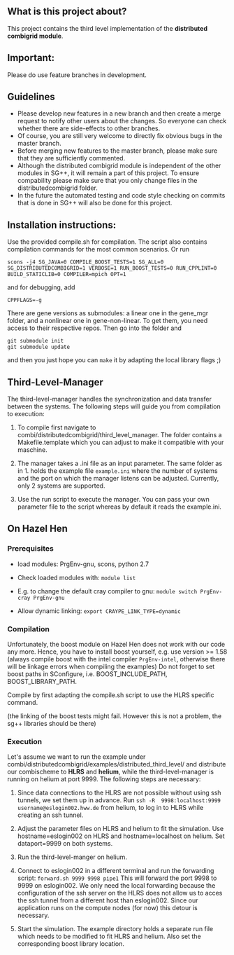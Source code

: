 What is this project about?
---------------------------
This project contains the third level implementation of the
__distributed combigrid module__. 

Important:
----------
Please do use feature branches in development.

Guidelines
---------
* Please develop new features in a new branch and then create a merge request to
  notify other users about the changes. So everyone can check whether there are
  side-effects to other branches.
* Of course, you are still very welcome to directly fix obvious bugs in the
  master branch.
* Before merging new features to the master branch, please make sure that they
  are sufficiently commented. 
* Although the distributed combigrid module is independent of the other modules
  in SG++, it will remain a part of this project. To ensure compability please
  make sure that you only change files in the distributedcombigrid folder. 
* In the future the automated testing and code style checking on commits that is
  done in SG++ will also be done for this project.

Installation instructions:
--------------------------
Use the provided compile.sh for compilation. The script also contains compilation
commands for the most common scenarios.
Or run
```
scons -j4 SG_JAVA=0 COMPILE_BOOST_TESTS=1 SG_ALL=0 SG_DISTRIBUTEDCOMBIGRID=1 VERBOSE=1 RUN_BOOST_TESTS=0 RUN_CPPLINT=0 BUILD_STATICLIB=0 COMPILER=mpich OPT=1
``` 
and for debugging, add
```
CPPFLAGS=-g
``` 

There are gene versions as submodules: a linear one in the gene_mgr folder, and 
a nonlinear one in gene-non-linear. To get them, you need access to their 
respective repos. Then go into the folder and

```
git submodule init
git submodule update
```
and then you just hope you can `make` it by adapting the local library flags ;)

Third-Level-Manager
-------------------
The third-level-manager handles the synchronization and data transfer between
the systems. The following steps will guide you from compilation to execution:

1. To compile first navigate to combi/distributedcombigrid/third_level_manager.
   The folder contains a Makefile.template which you can adjust to make it
   compatible with your maschine.

2. The manager takes a .ini file as an input parameter. The same folder as in 1.
   holds the example file `example.ini` where the number of systems and the port
   on which the manager listens can be adjusted. Currently, only 2 systems are
   supported.

3. Use the run script to execute the manager. You can pass your own parameter
   file to the script whereas by default it reads the example.ini.

On Hazel Hen
------------

### Prerequisites

* load modules: PrgEnv-gnu, scons, python 2.7

* Check loaded modules with:
  `module list`

* E.g. to change the default cray compiler to gnu:
  `module switch PrgEnv-cray PrgEnv-gnu`

* Allow dynamic linking:
  `export CRAYPE_LINK_TYPE=dynamic`

### Compilation

Unfortunately, the boost module on Hazel Hen does not work with our code any
more. Hence, you have to install boost yourself, e.g. use version >= 1.58
(always compile boost with the intel compiler `PrgEnv-intel`, otherwise there
will be linkage errors when compiling the examples) Do not forget to set boost
paths in SConfigure, i.e. BOOST_INCLUDE_PATH, BOOST_LIBRARY_PATH.

Compile by first adapting the compile.sh script to use the HLRS specific
command.

(the linking of the boost tests might fail. However this is not a problem, the
sg++ libraries should be there)

### Execution

Let's assume we want to run the example under
combi/distributedcombigrid/examples/distributed_third_level/ and distribute our
combischeme to **HLRS** and **helium**, while the third-level-manager is running
on helium at port 9999. The following steps are necessary:

1. Since data connections to the HLRS are not possible without using ssh
   tunnels, we set them up in advance. Run `ssh -R  9998:localhost:9999
   username@eslogin002.hww.de` from helium, to log in to HLRS while creating an
   ssh tunnel.

2. Adjust the parameter files on HLRS and helium to fit the simulation. Use
   hostname=eslogin002 on HLRS and hostname=localhost on helium. Set
   dataport=9999 on both systems.

3. Run the third-level-manger on helium.

4. Connect to eslogin002 in a different terminal and run the forwarding
   script: `forward.sh 9999 9998 pipe1` This will forward the port 9998 to 9999
   on eslogin002. We only need the local forwarding because the configuration
   of the ssh server on the HLRS does not allow us to acces the ssh tunnel
   from a different host than eslogin002. Since our application runs on the
   compute nodes (for now) this detour is necessary.

5. Start the simulation. The example directory holds a separate run file which
   needs to be modified to fit HLRS and helium. Also set the corresponding
   boost library location.
